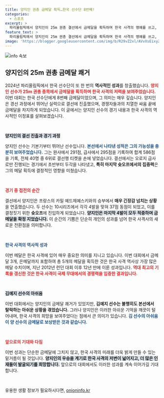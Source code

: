 ```yaml
---
title: 양지인 권총 금메달 획득…한국 선수단 8번째!
categories:
  - 스포츠
excerpt: >
  파리올림픽에서 양지인이 25m 권총 결선에서 금메달을 획득하며 한국 사격의 명예를 쓰고, 아쉬운 김예지 선수의 탈락을 만회했습니다! 12년 만의 역대 최고 성적, 자세한 소식은 여기서 확인하세요!
feature_text: >
  파리올림픽에서 양지인이 25m 권총 결선에서 금메달을 획득하며 한국 사격의 명예를 쓰고, 아쉬운 김예지 선수의 탈락을 만회했습니다! 12년 만의 역대 최고 성적, 자세한 소식은 여기서 확인하세요!
image: 'https://blogger.googleusercontent.com/img/b/R29vZ2xl/AVvXsEixyZcFfHzMRdzZMjFBmAUKJYCLCGyLL1o632UiGVXcaFdKo_bkvkuCioo0uUKlGfBVcT3P84aROyZIXSBEx3Aw5nCQ3pTgDom1WDC4m8eifvWiAmWEEVb4x6G_l8C0QH225ldMjyaFvpxGEBGNO37VmDTDMHGhJPq73UglMfDca1-0aw/s1600/blogspot.png'
---
```


<p><img src="https://blogger.googleusercontent.com/img/b/R29vZ2xl/AVvXsEixyZcFfHzMRdzZMjFBmAUKJYCLCGyLL1o632UiGVXcaFdKo_bkvkuCioo0uUKlGfBVcT3P84aROyZIXSBEx3Aw5nCQ3pTgDom1WDC4m8eifvWiAmWEEVb4x6G_l8C0QH225ldMjyaFvpxGEBGNO37VmDTDMHGhJPq73UglMfDca1-0aw/s1600/blogspot.png" alt="info 속보" /></p>

<h2 data-ke-size="size26">양지인의 25m 권총 금메달 쾌거</h2>

<p data-ke-size="size16">2024년 파리올림픽에서 한국 선수단이 또 한 번의 <b>역사적인 성과</b>를 창출했습니다. <b><span style="color: #ee2323;">양지인 선수가 25m 권총 종목에서 금메달을 획득하며 한국 사격의 저력을 보여주었습니다.</span></b> 이번 대회는 한국 선수단에게 8번째 금메달이었으며, 그 의미는 매우 깊습니다. 양지인은 경선 과정에서 뛰어난 실력으로 결선에 진출했으며, 경쟁자들과의 치열한 싸움 끝에 금메달을 차지하게 되었습니다. 이 글에서는 양지인 선수의 경기 내용과 한국 사격의 역사적인 이정표를 살펴보겠습니다.</p>

<p data-ke-size="size16">&nbsp;</p>

<p><b><span style="background-color: #21538527;">양지인의 결선 진출과 경기 과정</span></b></p>

<p>양지인 선수는 기본기부터 뛰어난 선수입니다. <b><span style="color: #1a5490;">본선에서 나타낸 성적은 그의 가능성을 충분히 보여주었습니다.</span></b> 그는 완사에서 291점, 급사에서 295점을 기록하여 합계 586점을 기록, 전체 40명 중 6위로 결선행 티켓을 손에 넣었습니다. 결선에서는 오로지 급사로만 진행되는 경기에서 초반부터 두각을 나타냈고, <b>특히 마지막 슛오프에서의 집중력</b>은 그의 메달 획득에 결정적인 영향을 미쳤습니다. </p>

<p data-ke-size="size16">&nbsp;</p>

<p><b><span style="color: #ee2323;">경기 중 접전의 순간</span></b></p>

<p>결선에서 양지인은 프랑스의 카밀 예드제예스키와의 승부에서 <b>매우 긴장감 넘치는 상황</b>을 연출했습니다. 두 선수는 10시리즈에서 각각 4발을 맞혀 37점 동점이 되었고, 이를 결정짓기 위한 <b>슛오프</b>에 진입하게 되었습니다. <b><span style="background-color: #21538527;">양지인은 마지막 4발이 모두 적중하며 금메달을 확정 지었습니다.</span></b> 이 순간의 기쁨은 단순히 개인의 성과를 넘어 한국 사격사의 새로운 전환점을 의미합니다.</p>

<p data-ke-size="size16">&nbsp;</p>

<p><b><span style="color: #1a5490;">한국 사격의 역사적 성과</span></b></p>

<p>이번 메달은 한국 사격에 있어 매우 중요한 의미를 지니고 있습니다. 이번 대회에서 금메달 3개, 은메달까지 포함하여 총 5개의 메달을 획득한 것은 한국 사격 역사상 가장 많은 메달 수치이며, 지난 2012년 런던 대회 이후 12년 만에 이룬 성과입니다. <b><span style="color: #ee2323;">역대 최고의 기록을 갱신한 것은 한국 사격이 국제 무대에서의 경쟁력을 입증한 결과입니다.</span></b> </p>

<p data-ke-size="size16">&nbsp;</p>

<p><b><span style="background-color: #21538527;">김예지 선수의 아쉬움</span></b></p>

<p>이번 대회에서는 양지인의 금메달 쾌거가 있었지만, <b>김예지 선수는 불행히도 본선에서 탈락하는 아쉬운 상황을 겪었습니다.</b> 그러나 양지인은 이러한 아쉬운 기억을 깨끗이 털어내며, 한국 사격의 희망을 보여주었다는 점에서 큰 의미가 있습니다. <b><span style="color: #1a5490;">김 선수의 아쉬움이 양 선수의 금메달로 보상받은 것과 같습니다.</span></b> </p>

<p data-ke-size="size16">&nbsp;</p>

<p><b><span style="color: #ee2323;">앞으로의 기대와 다짐</span></b></p>

<p>이번 성과는 단순한 금메달에 그치지 않고, 한국 사격의 미래를 더욱 밝게 만들 수 있는 밑거름이 될 것입니다. <b><span style="background-color: #21538527;">양지인의 우승을 계기로 한국 사격의 저변이 넓어지고, 더 많은 인재들이 발굴되기를 희망합니다.</span></b> 앞으로의 대회에서도 이러한 성과를 계속 이어가길 기대합니다. </p>

<p data-ke-size="size16">&nbsp;</p>
유용한 생활 정보가 필요하시다면, <a href="https://onioninfo.kr" rel="dofollow">onioninfo.kr</a>


